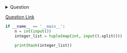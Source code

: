 <details><summary>Question</summary>
<p>
Task
Given an integer, , and  space-separated integers as input, create a tuple, , of those  integers. Then compute and print the result of .

Note: hash() is one of the functions in the __builtins__ module, so it need not be imported.

Input Format

The first line contains an integer, , denoting the number of elements in the tuple.
The second line contains  space-separated integers describing the elements in tuple .

Output Format

Print the result of .

Sample Input 0

2
1 2
Sample Output 0

3713081631934410656
</p>

</details>

[Question Link](https://www.hackerrank.com/challenges/python-tuples "https://www.hackerrank.com/challenges/python-tuples/")

```python
if __name__ == '__main__':
    n = int(input())
    integer_list = tuple(map(int, input().split()))

    print(hash(integer_list))


```
